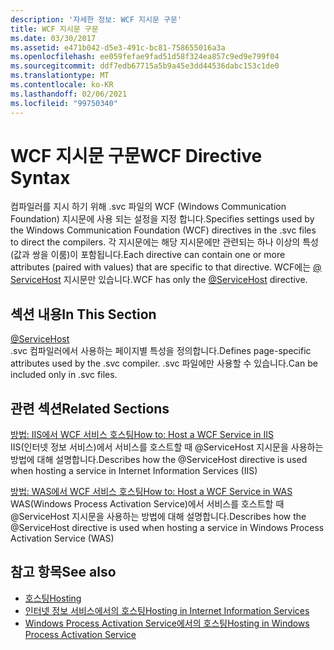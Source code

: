 ```yaml
---
description: '자세한 정보: WCF 지시문 구문'
title: WCF 지시문 구문
ms.date: 03/30/2017
ms.assetid: e471b042-d5e3-491c-bc81-758655016a3a
ms.openlocfilehash: ee059fefae9fad51d58f324ea857c9ed9e799f04
ms.sourcegitcommit: ddf7edb67715a5b9a45e3dd44536dabc153c1de0
ms.translationtype: MT
ms.contentlocale: ko-KR
ms.lasthandoff: 02/06/2021
ms.locfileid: "99750340"
---
```

# <a name="wcf-directive-syntax"></a><span data-ttu-id="9e393-103">WCF 지시문 구문</span><span class="sxs-lookup"><span data-stu-id="9e393-103">WCF Directive Syntax</span></span>

<span data-ttu-id="9e393-104">컴파일러를 지시 하기 위해 .svc 파일의 WCF (Windows Communication Foundation) 지시문에 사용 되는 설정을 지정 합니다.</span><span class="sxs-lookup"><span data-stu-id="9e393-104">Specifies settings used by the Windows Communication Foundation (WCF) directives in the .svc files to direct the compilers.</span></span> <span data-ttu-id="9e393-105">각 지시문에는 해당 지시문에만 관련되는 하나 이상의 특성(값과 쌍을 이룸)이 포함됩니다.</span><span class="sxs-lookup"><span data-stu-id="9e393-105">Each directive can contain one or more attributes (paired with values) that are specific to that directive.</span></span> <span data-ttu-id="9e393-106">WCF에는 [ \@ ServiceHost](servicehost.md) 지시문만 있습니다.</span><span class="sxs-lookup"><span data-stu-id="9e393-106">WCF has only the [\@ServiceHost](servicehost.md) directive.</span></span>  
  
## <a name="in-this-section"></a><span data-ttu-id="9e393-107">섹션 내용</span><span class="sxs-lookup"><span data-stu-id="9e393-107">In This Section</span></span>  

 [@ServiceHost](servicehost.md)  
 <span data-ttu-id="9e393-108">.svc 컴파일러에서 사용하는 페이지별 특성을 정의합니다.</span><span class="sxs-lookup"><span data-stu-id="9e393-108">Defines page-specific attributes used by the .svc compiler.</span></span> <span data-ttu-id="9e393-109">.svc 파일에만 사용할 수 있습니다.</span><span class="sxs-lookup"><span data-stu-id="9e393-109">Can be included only in .svc files.</span></span>  
  
## <a name="related-sections"></a><span data-ttu-id="9e393-110">관련 섹션</span><span class="sxs-lookup"><span data-stu-id="9e393-110">Related Sections</span></span>  

 [<span data-ttu-id="9e393-111">방법: IIS에서 WCF 서비스 호스팅</span><span class="sxs-lookup"><span data-stu-id="9e393-111">How to: Host a WCF Service in IIS</span></span>](../../../wcf/feature-details/how-to-host-a-wcf-service-in-iis.md)  
 <span data-ttu-id="9e393-112">IIS(인터넷 정보 서비스)에서 서비스를 호스트할 때 @ServiceHost 지시문을 사용하는 방법에 대해 설명합니다.</span><span class="sxs-lookup"><span data-stu-id="9e393-112">Describes how the @ServiceHost directive is used when hosting a service in Internet Information Services (IIS)</span></span>  
  
 [<span data-ttu-id="9e393-113">방법: WAS에서 WCF 서비스 호스팅</span><span class="sxs-lookup"><span data-stu-id="9e393-113">How to: Host a WCF Service in WAS</span></span>](../../../wcf/feature-details/how-to-host-a-wcf-service-in-was.md)  
 <span data-ttu-id="9e393-114">WAS(Windows Process Activation Service)에서 서비스를 호스트할 때 @ServiceHost 지시문을 사용하는 방법에 대해 설명합니다.</span><span class="sxs-lookup"><span data-stu-id="9e393-114">Describes how the @ServiceHost directive is used when hosting a service in Windows Process Activation Service (WAS)</span></span>  
  
## <a name="see-also"></a><span data-ttu-id="9e393-115">참고 항목</span><span class="sxs-lookup"><span data-stu-id="9e393-115">See also</span></span>

- [<span data-ttu-id="9e393-116">호스팅</span><span class="sxs-lookup"><span data-stu-id="9e393-116">Hosting</span></span>](../../../wcf/feature-details/hosting.md)
- [<span data-ttu-id="9e393-117">인터넷 정보 서비스에서의 호스팅</span><span class="sxs-lookup"><span data-stu-id="9e393-117">Hosting in Internet Information Services</span></span>](../../../wcf/feature-details/hosting-in-internet-information-services.md)
- [<span data-ttu-id="9e393-118">Windows Process Activation Service에서의 호스팅</span><span class="sxs-lookup"><span data-stu-id="9e393-118">Hosting in Windows Process Activation Service</span></span>](../../../wcf/feature-details/hosting-in-windows-process-activation-service.md)

